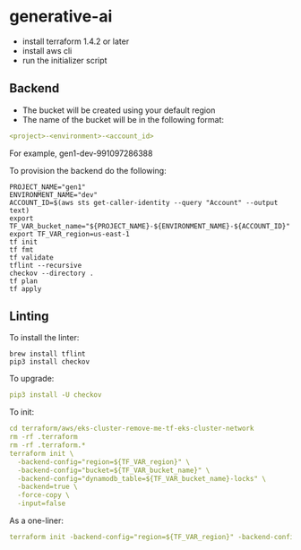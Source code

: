 # generative-ai

- install terraform 1.4.2 or later
- install aws cli
- run the initializer script

## Backend
- The bucket will be created using your default region
- The name of the bucket will be in the following format:
```yaml
<project>-<environment>-<account_id>
```
For example, gen1-dev-991097286388

To provision the backend do the following:
```
PROJECT_NAME="gen1"
ENVIRONMENT_NAME="dev"
ACCOUNT_ID=$(aws sts get-caller-identity --query "Account" --output text)
export TF_VAR_bucket_name="${PROJECT_NAME}-${ENVIRONMENT_NAME}-${ACCOUNT_ID}"
export TF_VAR_region=us-east-1
tf init
tf fmt
tf validate
tflint --recursive
checkov --directory .
tf plan
tf apply
```
## Linting

To install the linter:
```
brew install tflint
pip3 install checkov
```

To upgrade:
```yaml
pip3 install -U checkov
```

To init:
```yaml
cd terraform/aws/eks-cluster-remove-me-tf-eks-cluster-network
rm -rf .terraform
rm -rf .terraform.*
terraform init \
  -backend-config="region=${TF_VAR_region}" \
  -backend-config="bucket=${TF_VAR_bucket_name}" \
  -backend-config="dynamodb_table=${TF_VAR_bucket_name}-locks" \ 
  -backend=true \
  -force-copy \
  -input=false
```

As a one-liner:
```yaml
terraform init -backend-config="region=${TF_VAR_region}" -backend-config="bucket=${TF_VAR_bucket_name}" -backend-config="dynamodb_table=${TF_VAR_bucket_name}-locks" -backend=true -force-copy -input=false
```

